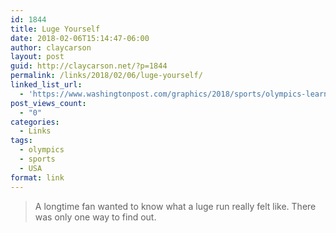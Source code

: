 ```yaml
---
id: 1844
title: Luge Yourself
date: 2018-02-06T15:14:47-06:00
author: claycarson
layout: post
guid: http://claycarson.net/?p=1844
permalink: /links/2018/02/06/luge-yourself/
linked_list_url:
  - 'https://www.washingtonpost.com/graphics/2018/sports/olympics-learning-to-luge/?utm_medium=iosapp&utm_source=nextdraft&utm_term=.77dc77d77359'
post_views_count:
  - "0"
categories:
  - Links
tags:
  - olympics
  - sports
  - USA
format: link
---
```

<blockquote>
  A longtime fan wanted to know what a luge run really felt like. There was only one way to find out.
</blockquote>